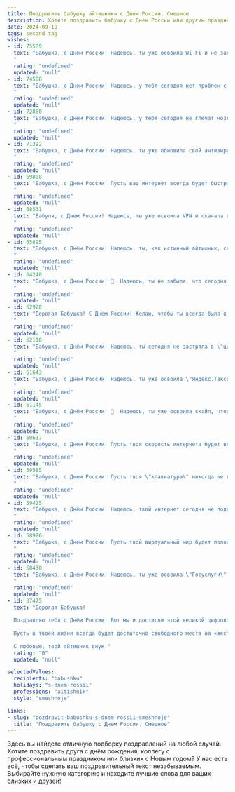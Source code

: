 ```yaml
---
title: Поздравить бабушку айтишника с Днем России. Смешное
description: Хотите поздравить бабушку с Днем России или другим праздником? Наш ИИ создаст незабываемое поздравление, а вы обязательно выделитесь среди других.  
date: 2024-09-19
tags: second tag
wishes:
- id: 75589
  text: "Бабушка, с Днем России! Надеюсь, ты уже освоила Wi-Fi и не запуталась в мегабайтах. 😂  Пусть жизнь твоя будет  так же  красочна и стабильна, как интернет-соединение!
  "
  rating: "undefined"
  updated: "null"
- id: 74588
  text: "Бабушка, с Днем России! Надеюсь, у тебя сегодня нет проблем с интернетом, а то внук-айтишник может быть очень занят, разбираясь с очередным \"глюком\" в матрице. 😜
  "
  rating: "undefined"
  updated: "null"
- id: 72880
  text: "Бабушка, с Днем России! Надеюсь, у тебя сегодня не глючат мозги, как у твоего любимого айтишника внука! 😜  Пусть жизнь будет стабильной, как Wi-Fi, и яркой, как пиксель на новом мониторе!
  "
  rating: "undefined"
  updated: "null"
- id: 71392
  text: "Бабушка, с Днём России! Надеюсь, ты уже обновила свой антивирус до последней версии, чтобы никакие трояны не испортили праздничное настроение!🎉  А если  вдруг у тебя возникнут вопросы по настройке  VPN для просмотра праздничного салюта,  я всегда готов помочь,  ведь  внук  -  он  и  в Африке  айтишник! 😉
  "
  rating: "undefined"
  updated: "null"
- id: 69808
  text: "Бабушка, с Днем России! Пусть ваш интернет всегда будет быстрым, как мысли молодого айтишника, а вирусы обходят вас стороной, как старые анекдоты! 😜
  "
  rating: "undefined"
  updated: "null"
- id: 68531
  text: "Бабуля, с Днем России! Надеюсь, ты уже освоила VPN и скачала все нужные приложения, чтобы в этот праздник смотреть только патриотичные ролики на YouTube 😅. Пусть твоя жизнь будет полна мегабайтов радости, гигабайтов счастья и терабайтов любви!
  "
  rating: "undefined"
  updated: "null"
- id: 65895
  text: "Бабушка, с Днём России! Надеюсь, ты, как истинный айтишник, сегодня уже освоила новый интернет-мем и знаешь, как правильно склонять \"государство\" в дательном падеже! 😉🥳
  "
  rating: "undefined"
  updated: "null"
- id: 64240
  text: "Бабушка, с Днем России! 🎉  Надеюсь, ты не забыла, что сегодня не только праздник страны, но и день, когда твой любимый айтишник (я!) должен от тебя получить вкусный пирожок. 😄
  "
  rating: "undefined"
  updated: "null"
- id: 62920
  text: "Дорогая Бабушка! С Днем России! Желаю, чтобы ты всегда была в курсе самых свежих новостей - даже если они про VPN и \"кибербезопасность\"! 😉  Пусть твое сердце бьется в такт  русскому ритму, а  ум  играет в \"шахматы\" с  IT-миром!  🎉
  "
  rating: "undefined"
  updated: "null"
- id: 62118
  text: "Бабушка, с Днём России! Надеюсь, ты сегодня не застряла в \"цифровом тупике\" и смогла найти \"вирус\" радости в ленте новостей! Пусть твоя жизнь будет полна \"багов\" счастья и \"обновлений\" здоровья! 😉😁
  "
  rating: "undefined"
  updated: "null"
- id: 61643
  text: "Бабушка, с Днем России! Надеюсь, ты уже освоила \"Яндекс.Такси\" и не путаешь \"вай-фай\" с \"вай-фай\". 😜 Пусть жизнь твоя будет яркой и технологичной, как новый смартфон! 😉
  "
  rating: "undefined"
  updated: "null"
- id: 61145
  text: "Бабушка, с Днём России! 🎉  Надеюсь, ты уже освоила скайп, чтобы мы могли поздравить тебя виртуально, а то ты всё \"компьютер - это сложно, я лучше внуков поцелую\" 😅.  С праздником, наша любимая, пусть страна процветает, а ты всегда остаешься в строю! 😉
  "
  rating: "undefined"
  updated: "null"
- id: 60637
  text: "Бабушка, с Днем России! Пусть твоя скорость интернета будет всегда на уровне пятого поколения, а баги в твоем коде встречать тебя будут только в \"Майнкрафте\"! 😉
  "
  rating: "undefined"
  updated: "null"
- id: 59585
  text: "Бабушка, с Днем России! Пусть твоя \"клавиатура\" никогда не глючит, а \"интернет\" всегда будет стабильным! 😂
  "
  rating: "undefined"
  updated: "null"
- id: 59425
  text: "Бабушка, с Днём России! Надеюсь, твой интернет сегодня не подведет, чтобы ты смогла посмотреть праздничный парад по телевизору, а то ведь, знаешь, без интернета ты как айтишник без компьютера - совсем не в своей тарелке! 😉
  "
  rating: "undefined"
  updated: "null"
- id: 58926
  text: "Бабушка, с Днем России! Пусть твой виртуальный мир будет полон позитива, а интернет-скорость будет такой же бешеной, как твое отношение к жизни! 😉🥳
  "
  rating: "undefined"
  updated: "null"
- id: 58430
  text: "Бабушка, с Днем России! Надеюсь, ты уже освоила \"Госуслуги\" и, главное, не перепутала \"Проверку на коронавирус\" с \"Записью на вакцинацию\". Пусть в твоем айти-мире все будет стабильно и без багов! 😊
  "
  rating: "undefined"
  updated: "null"
- id: 37475
  text: "Дорогая Бабушка!
  
  Поздравляю тебя с Днём России! Вот мы и достигли этой великой цифровой эпохи, а ты всё так же остаёшься для меня самым ярким «программным обеспечением» в жизни! Твои мудрые советы и домашние «апдейты» всегда актуальны.
  
  Пусть в твоей жизни всегда будет достаточно свободного места на «жестком диске» для радости, а интернет-кабель никогда не запутывался в заботах и хлопотах! Желаю, чтобы мелкие баги обходили стороной, а все наши семейные чаты были наполнены только хорошими новостями и смехом.
  
  С любовью, твой айтишник внук!"
  rating: "0"
  updated: "null"

selectedValues:
  recipients: "babushku"
  holidays: "s-dnem-rossii"
  professions: "aitishnik"
  style: "smeshnoje"

links:
- slug: "pozdravit-babushku-s-dnem-rossii-smeshnoje"
  title: "Поздравить бабушку с Днем России. Смешное"
---
```


Здесь вы найдете отличную подборку поздравлений на любой случай. 
Хотите поздравить друга с днём рождения, коллегу с профессиональным праздником или близких с Новым годом? У нас есть всё, чтобы сделать ваш поздравительный текст незабываемым. Выбирайте нужную категорию и находите лучшие слова для ваших близких и друзей!

